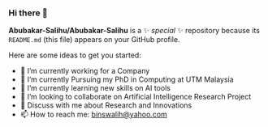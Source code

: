 ### Hi there 👋


**Abubakar-Salihu/Abubakar-Salihu** is a ✨ _special_ ✨ repository because its `README.md` (this file) appears on your GitHub profile.

Here are some ideas to get you started:

- 🔭 I’m currently working for a Company
- 🌱 I’m currently Pursuing my PhD in Computing at UTM Malaysia
- 🤔 I’m currently learning new skills on AI tools 
- 👯 I’m looking to collaborate on Artificial Intelligence Research Project
- 💬 Discuss with me about Research and Innovations
- 📫 How to reach me: binswalih@yahoo.com
  
